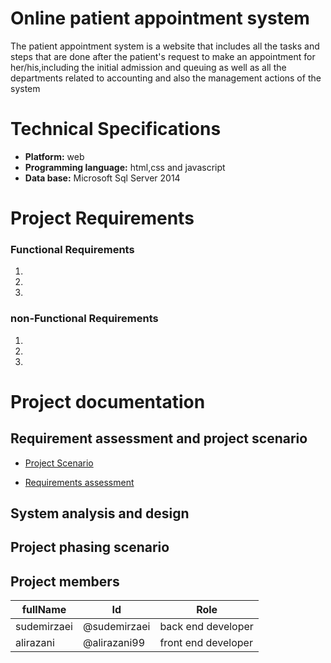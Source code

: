 # Online patient appointment system
The patient appointment system is a website that includes all the tasks and steps that are done after the patient's request to make an appointment for her/his,including the initial admission and queuing as well as all the departments related to accounting and also the management actions of the system



# Technical Specifications
- **Platform:** web
- **Programming language:** html,css and javascript
- **Data base:** Microsoft Sql Server 2014


# Project Requirements

### Functional Requirements
1. 
2. 
3. 


### non-Functional Requirements
1. 
2. 
3. 


# Project documentation

## Requirement assessment and project scenario


- [Project Scenario](https://github.com/AliRazani99/Online_System_Software/tree/main/Documentaion/Requirements_and_scenario)


- [Requirements assessment](https://github.com/AliRazani99/Online_System_Software/tree/main/Documentaion/Requirements_and_scenario)


## System analysis and design



## Project phasing scenario










## Project members
  fullName|Id|Role
  --------|--|----
  sudemirzaei|@sudemirzaei|back end developer
  alirazani  |@alirazani99|front end developer


